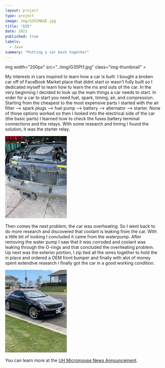 ```yaml
---
layout: project
type: project
image: img/G35IMAGE.jpg
title: "G35"
date: 2021
published: true
labels:
  - Java
summary: "Putting a car back together"
---
```


<div class="text-center p-4">
img width="200px" src="../img/G35Pt1.jpg" class="img-thumbnail" > 
</div>

My interests in cars inspired to learn how a car is built. I bought a broken car off of FaceBook Market place that didnt start or wasn't fully built so I dedicated myself to learn how to learn the ins and outs of the car. In the very beginning I decided to look up the main things a car needs to start. In order for a car to start you need fuel, spark, timing, air, and compression. Starting from the cheapest to the most expensive parts I started with the air filter --> spark plugs --> fuel pump --> battery --> alternator --> starter. None of those options worked so then I looked into the electrical side of the car (the basic parts) I learned how to check the fuses battery terminal connections and the relays. With some research and timing I found the solution, it was the starter relay. 

<div class="text-center p-4">
 <img width="200px" src="../img/G35Pt222.jpg" class="img-thumbnail" >  
</div>

Then comes the next problem, the car was overheating. So I went back to do more research and discovered that coolant is leaking from the car. With a little bit of looking I concluded it came from the waterpump. After removing the water pump I saw that it was corroded and coolant was leaking through the O-rings and that concluded the overheating problem. Up next was the exterior portion, I zip tied all the wires together to hold the in place and ordered a OEM front bumper and finally with alot of money spent extendive research I finally got the car in a good working condition.

<div class="text-center p-4">
<img width="200px" src="../img/G35Pt2.jpg" class="img-thumbnail" >  
</div>







You can learn more at the [UH Micromouse News Announcement](https://manoa.hawaii.edu/news/article.php?aId=2857).
